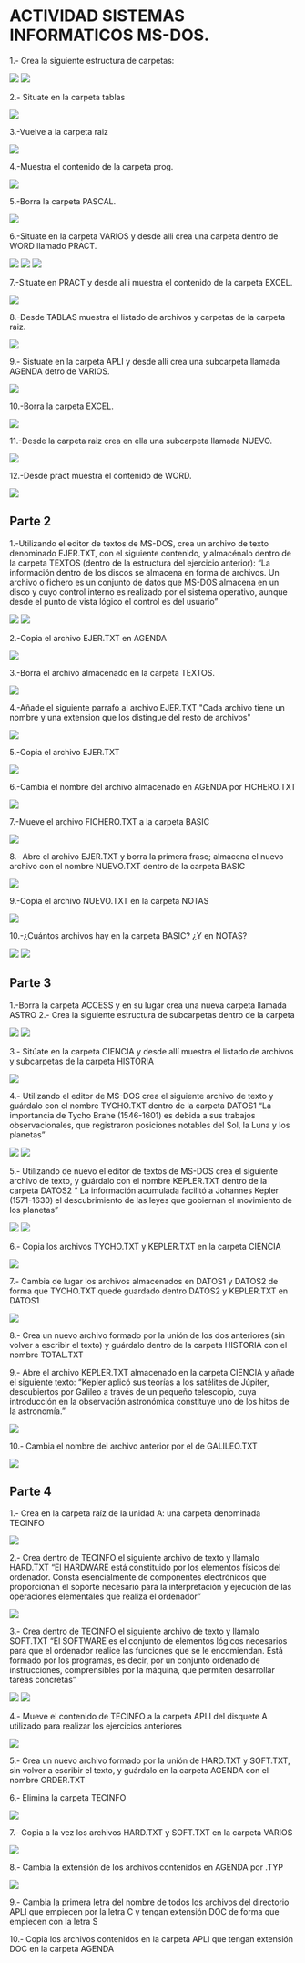 # ACTIVIDAD SISTEMAS INFORMATICOS MS-DOS.

1.- Crea la siguiente estructura de carpetas: 

<img src="https://i.gyazo.com/c893eb48d7fe66903b385f163abae476.png">

<img src="https://i.gyazo.com/095eb86af6c237dd8e532ae5ce8fe43b.png">

2.- Situate en la carpeta tablas

<img src="https://i.gyazo.com/49ea726d5a63f6d4430319b8ce47da8f.png">

3.-Vuelve a la carpeta raiz

<img src="https://i.gyazo.com/1fca8d14d0bad9b986464da3ac6b4c34.png">

4.-Muestra el contenido de la carpeta prog.

<img src="https://i.gyazo.com/0aeec088f96de1115df27c3dd901e5ff.png">

5.-Borra la carpeta PASCAL.

<img src="https://i.gyazo.com/a91baf53a5907a1353405b3df5701d20.png">

6.-Situate en la carpeta VARIOS y desde alli crea una carpeta dentro de WORD llamado PRACT.

<img src="https://i.gyazo.com/8de9d9b33796122a1880fbb97bca17cc.png">

<img src="https://i.gyazo.com/a87a8b8730b4d6ee005fedc28bc102b0.png">

<img src="https://i.gyazo.com/3f8630f5cf6659df8b25feac4becfa0d.png">

7.-Situate en PRACT y desde alli muestra el contenido de la carpeta EXCEL.

<img src="https://i.gyazo.com/c94f783451f0bf2c3eba4bb962972ece.png">

8.-Desde TABLAS muestra el listado de archivos y carpetas de la carpeta raiz.

<img src="https://i.gyazo.com/f4b15521f0a099f519048e360aad266e.png">

9.- Sistuate en la carpeta APLI y desde alli crea una subcarpeta llamada AGENDA detro de VARIOS.

<img src="https://i.gyazo.com/74f19e26b8dca500f329cc112c7d25ab.png">

10.-Borra la carpeta EXCEL.

<img src="https://i.gyazo.com/c6f958c26f0efca5e1b2bf5232f2cafc.png">

11.-Desde la carpeta raiz crea en ella una subcarpeta llamada NUEVO.

<img src="https://i.gyazo.com/c96cb3d1a0b5182e000d8904d7ba9716.png">

12.-Desde pract muestra el contenido de WORD.

<img src="https://i.gyazo.com/eb8c72c0e6d8bc64a22eac55ba485a73.png">

## Parte 2

1.-Utilizando el editor de textos de MS-DOS, crea un archivo de texto denominado EJER.TXT, con el siguiente contenido, y almacénalo dentro de la carpeta TEXTOS (dentro de la estructura del ejercicio anterior):
“La información dentro de los discos se almacena en forma de archivos. Un archivo o fichero es un conjunto de datos que MS-DOS almacena en un disco y cuyo control interno es realizado por el sistema operativo, aunque desde el punto de vista lógico el control es del usuario” 

<img src="https://i.gyazo.com/b723128870d0d2235546a4149914e5ae.png">

<img src="https://i.gyazo.com/605803cf2684a3613c4063a2968146f3.png">

2.-Copia el archivo EJER.TXT en AGENDA

<img src="https://i.gyazo.com/20dcdbec85617bad95bc0979492ce23d.png">

3.-Borra el archivo almacenado en la carpeta TEXTOS.

<img src="https://i.gyazo.com/0e8c866c6159ef3689ff8a413cc3d398.png">

4.-Añade el siguiente parrafo al archivo EJER.TXT
"Cada archivo tiene un nombre y una extension que los distingue del resto de archivos"

<img src="https://i.gyazo.com/7bf127527112db258ce7962851d2bdcd.png">

5.-Copia el archivo EJER.TXT

<img src="https://gyazo.com/e825791a55d9502d4dcc26695e0377ac">

6.-Cambia el nombre del archivo almacenado en AGENDA por FICHERO.TXT

<img src="https://i.gyazo.com/1b32d44d3ee2d1bba689e2f2c14a2200.png">

7.-Mueve el archivo FICHERO.TXT a la carpeta BASIC

<img src="https://i.gyazo.com/12ebc120499a6a649fe25470daff3e89.png">

8.- Abre el archivo EJER.TXT y borra la primera frase; almacena el nuevo archivo con el nombre NUEVO.TXT dentro de la carpeta BASIC

<img src="https://i.gyazo.com/be4fe0eba7c9a12c5e8ec09418028ae0.png">

9.-Copia el archivo NUEVO.TXT en la carpeta NOTAS

<img src="https://i.gyazo.com/7d213e1e7e39fe6df6a511fc494d158b.png">

10.-¿Cuántos archivos hay en la carpeta BASIC? ¿Y en NOTAS?

<img src="https://i.gyazo.com/21ccc9229e6afab57c887b88690a7265.png">
<img src="https://i.gyazo.com/5835907cb0d22d032751662b0f4bb753.png">

## Parte 3

1.-Borra la carpeta ACCESS y en su lugar crea una nueva carpeta llamada ASTRO 2.- Crea la siguiente estructura de subcarpetas dentro de la carpeta 

<img src="https://i.gyazo.com/6799ea3c35f563f54202c9dd0be0da34.png">

<img src="https://i.gyazo.com/323504e33dd5e4025e1c10721eae3487.png">

3.- Sitúate en la carpeta CIENCIA y desde allí muestra el listado de archivos y subcarpetas de la carpeta HISTORIA 

<img src="https://i.gyazo.com/c76c498045d7ecc0ae41fe398da82c5d.png">

4.- Utilizando el editor de MS-DOS crea el siguiente archivo de texto y guárdalo con el nombre TYCHO.TXT dentro de la carpeta DATOS1 
“La importancia de Tycho Brahe (1546-1601) es debida a sus trabajos observacionales, que registraron posiciones notables del Sol, la Luna y los planetas” 

<img src="https://i.gyazo.com/98bb8d527b1793da3cff248eeca0599b.png">
<img src="https://i.gyazo.com/1d595b2bf97ee0945504c32887e363ed.png">

5.- Utilizando de nuevo el editor de textos de MS-DOS crea el siguiente archivo de texto, y guárdalo con el nombre KEPLER.TXT dentro de la carpeta DATOS2 
“ La información acumulada facilitó a Johannes Kepler (1571-1630) el descubrimiento de las leyes que gobiernan el movimiento de los planetas” 

<img src="https://i.gyazo.com/ccaa2009e9934f160c912d3fd4f42f0d.png">
<img src="https://i.gyazo.com/2b8e7ab0fc09d3c9aacb68cd3f5c5982.png">

6.- Copia los archivos TYCHO.TXT y KEPLER.TXT en la carpeta CIENCIA 

<img src="https://i.gyazo.com/d9ff5a82cd7236ae7d053d910274a7d2.png">

7.- Cambia de lugar los archivos almacenados en DATOS1 y DATOS2 de forma que TYCHO.TXT quede guardado dentro DATOS2 y KEPLER.TXT en DATOS1 

<img src="https://i.gyazo.com/01bf20f609edcd2269269a155ac9cbe1.png">

8.- Crea un nuevo archivo formado por la unión de los dos anteriores (sin volver a escribir el texto) y guárdalo dentro de la carpeta HISTORIA con el nombre TOTAL.TXT 



9.- Abre el archivo KEPLER.TXT almacenado en la carpeta CIENCIA y añade el siguiente texto: 
“Kepler aplicó sus teorías a los satélites de Júpiter, descubiertos por Galileo a través de un pequeño telescopio, cuya introducción en la observación astronómica constituye uno de los hitos de la astronomía.”

<img src="https://i.gyazo.com/32b9395487efe760a50db3d21f367bcc.png">

10.- Cambia el nombre del archivo anterior por el de GALILEO.TXT

<IMG SRC="https://i.gyazo.com/940e3323859d0c4c794a7936c767eafd.png">

## Parte 4

1.- Crea en la carpeta raíz de la unidad A: una carpeta denominada TECINFO  

<img src="https://i.gyazo.com/de0b3e40da49ff2a80969957d17b108d.png">

2.- Crea dentro de TECINFO el siguiente archivo de texto y llámalo HARD.TXT 
“El HARDWARE está constituido por los elementos físicos del ordenador. Consta esencialmente de componentes electrónicos que proporcionan el soporte necesario para la interpretación y ejecución de las operaciones elementales que realiza el ordenador”

<img src="https://i.gyazo.com/2d64e286ac5b0eabfc2475aa86f88ab8.png">

3.- Crea dentro de TECINFO el siguiente archivo de texto y llámalo SOFT.TXT 
“El SOFTWARE es el conjunto de elementos lógicos necesarios para que el ordenador realice las funciones que se le encomiendan. Está formado por los programas, es decir, por un conjunto ordenado de instrucciones, comprensibles por la máquina, que permiten desarrollar tareas concretas” 

<img src="https://i.gyazo.com/396e0c5212c9a1e04615c4e8f3683192.png">
<img src="https://i.gyazo.com/c34bd576b561b04cb790f1520dfe4220.png">

4.- Mueve el contenido de TECINFO a la carpeta APLI del disquete A utilizado para realizar los ejercicios anteriores 

<img src="https://i.gyazo.com/85c2852ca66ff6467f8d50a40fd5bdc8.png">

5.- Crea un nuevo archivo formado por la unión de HARD.TXT y SOFT.TXT, sin volver a escribir el texto, y guárdalo en la carpeta AGENDA con el nombre ORDER.TXT 



6.- Elimina la carpeta TECINFO 

<img src="https://i.gyazo.com/8d91f25a731006c3925343a0256b6912.png">

7.- Copia a la vez los archivos HARD.TXT y SOFT.TXT en la carpeta VARIOS 

<img src="https://i.gyazo.com/547914fe49f0b886469a40b2fb72434f.png">

8.- Cambia la extensión de los archivos contenidos en AGENDA por .TYP 

<img src="https://i.gyazo.com/580592885eb24a32047fa1fd9ef2b865.png">

9.- Cambia la primera letra del nombre de todos los archivos del directorio APLI que empiecen por la letra C y tengan extensión DOC de forma que empiecen con la letra S 

10.- Copia los archivos contenidos en la carpeta APLI que tengan extensión DOC en la carpeta AGENDA
